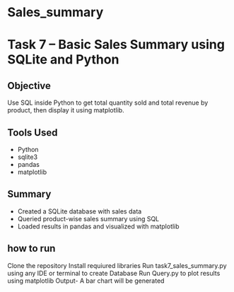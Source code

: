 # Sales_summary
# Task 7 – Basic Sales Summary using SQLite and Python

## Objective
Use SQL inside Python to get total quantity sold and total revenue by product, then display it using matplotlib.

## Tools Used
- Python
- sqlite3
- pandas
- matplotlib

## Summary
- Created a SQLite database with sales data
- Queried product-wise sales summary using SQL
- Loaded results in pandas and visualized with matplotlib
## how to run
Clone the repository
Install requiured libraries
Run task7_sales_summary.py  using any IDE or terminal to create Database
Run Query.py to plot results using matplotlib 
Output- A bar chart will be generated

